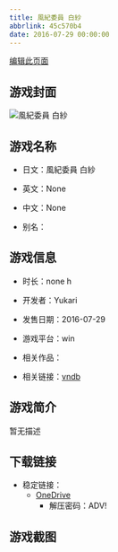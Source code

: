 ```yaml
---
title: 風紀委員 白紗
abbrlink: 45c570b4
date: 2016-07-29 00:00:00
---
```

[编辑此页面](https://github.com/ACG-3/ADV3-source/blob/main/source/_posts/games/%E9%A2%A8%E7%B4%80%E5%A7%94%E5%93%A1%20%E7%99%BD%E7%B4%97.md)

## 游戏封面

![風紀委員 白紗](https://pan.timero.xyz/onedrive/img_lib_001/%E9%A2%A8%E7%B4%80%E5%A7%94%E5%93%A1%20%E7%99%BD%E7%B4%97_cover.avif)


## 游戏名称

- 日文：風紀委員 白紗
- 英文：None
- 中文：None

- 别名：


## 游戏信息

- 时长：none h
- 开发者：Yukari
- 发售日期：2016-07-29
- 游戏平台：win
- 相关作品：

- 相关链接：[vndb](https://vndb.org/v19615)


## 游戏简介

暂无描述


## 下载链接

- 稳定链接：
    - [OneDrive](https://pan.timero.xyz/onedrive/adv_lib_001/%E9%A2%A8%E7%B4%80%E5%A7%94%E5%93%A1%20%E7%99%BD%E7%B4%97)
        - 解压密码：ADV!



## 游戏截图


